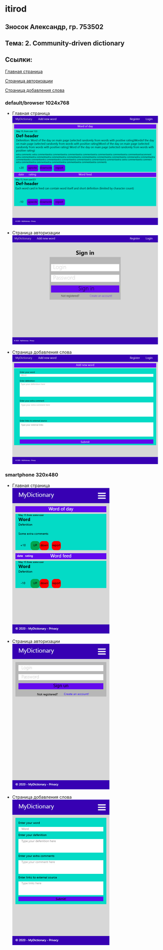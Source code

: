 # itirod  

## Зносок Александр, гр. 753502  

## Тема: 2. Community-driven dictionary

## Ссылки:   

[Главная страница](https://mydictionary-320fb.web.app/)     

[Страница авторизации](https://mydictionary-320fb.web.app/login.html)    

[Страница добавления слова](https://mydictionary-320fb.web.app/create_word.html) 

### default/browser 1024x768

- Главная страница  
![](Main%20page.jpg)  

- Страница авторизации
![](SignInPage.jpg)

- Страница добавления слова  
![](AddNew.jpg)  

### smartphone 320x480  

- Главная страница  
![](phone_main.jpg)  

- Страница авторизации  
![](phone_signin.jpg)  

- Страница добавления слова  
![](phone_addNew.jpg)  

